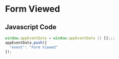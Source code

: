 # Form Viewed

### 

## Javascript Code
```js
window.appEventData = window.appEventData || [];;;
appEventData.push({
  "event": "Form Viewed"
});
```








